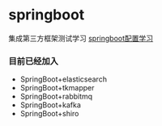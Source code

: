 # springboot 
集成第三方框架测试学习
[springboot配置学习](https://docs.spring.io/spring-boot/docs/current/reference/html/spring-boot-features.html#boot-features-spring-application)
### 目前已经加入
* SpringBoot+elasticsearch
* SpringBoot+tkmapper
* SpringBoot+rabbitmq
* SpringBoot+kafka
* SpringBoot+shiro